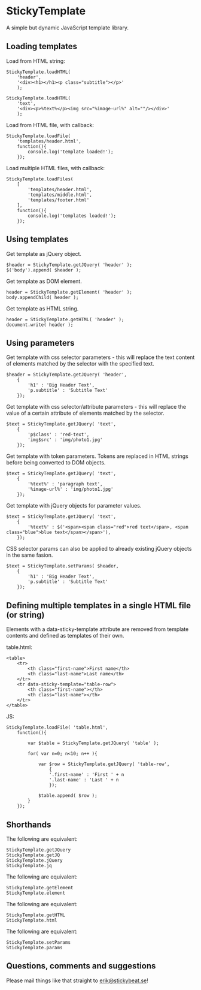 StickyTemplate
==============

A simple but dynamic JavaScript template library.

Loading templates
-----------------

Load from HTML string:

	StickyTemplate.loadHTML( 
		'header', 
		'<div><h1></h1><p class="subtitle"></p>'
		);

	StickyTemplate.loadHTML( 
		'text', 
		'<div><p>%text%</p><img src="%image-url%" alt=""/></div>'
		);

Load from HTML file, with callback:

	StickyTemplate.loadFile( 
		'templates/header.html', 
		function(){
			console.log('template loaded!');
		});

Load multiple HTML files, with callback:

	StickyTemplate.loadFiles(
		[
			'templates/header.html',
			'templates/middle.html',
			'templates/footer.html'
		],
		function(){
			console.log('templates loaded!');
		});

Using templates
---------------

Get template as jQuery object.

	$header = StickyTemplate.getJQuery( 'header' );
	$('body').append( $header );

Get template as DOM element.

	header = StickyTemplate.getElement( 'header' );
	body.appendChild( header );

Get template as HTML string.

	header = StickyTemplate.getHTML( 'header' );
	document.write( header );


Using parameters
----------------

Get template with css selector parameters - this will replace the text content of elements matched by the selector with the specified text.

	$header = StickyTemplate.getJQuery( 'header',
		{
			'h1' : 'Big Header Text',
			'p.subtitle' : 'Subtitle Text'
		});

Get template with css selector/attribute parameters - this will replace the value of a certain attribute of elements matched by the selector.

	$text = StickyTemplate.getJQuery( 'text',
		{
			'p$class' : 'red-text',
			'img$src' : 'img/photo1.jpg'
		});

Get template with token parameters. Tokens are replaced in HTML strings before being converted to DOM objects.

	$text = StickyTemplate.getJQuery( 'text',
		{
			'%text%' : 'paragraph text',
			'%image-url%' : 'img/photo1.jpg'
		});

Get template with jQuery objects for parameter values.

	$text = StickyTemplate.getJQuery( 'text',
		{
			'%text%' : $('<span><span class="red">red text</span>, <span class="blue">blue text</span></span>'),
		});

CSS selector params can also be applied to already existing jQuery objects in the same fasion.

	$text = StickyTemplate.setParams( $header,
		{
			'h1' : 'Big Header Text',
			'p.subtitle' : 'Subtitle Text'
		});



Defining multiple templates in a single HTML file (or string)
-------------------------------------------------------------

Elements with a data-sticky-template attribute are removed from template contents and defined as templates of their own.

table.html:

	<table>
		<tr>
			<th class="first-name">First name</th>
			<th class="last-name">Last name</th>
		</tr>
		<tr data-sticky-template="table-row">
			<th class="first-name"></th>
			<th class="last-name"></th>
		</tr>
	</table>

JS:

	StickyTemplate.loadFile( 'table.html',
		function(){

			var $table = StickyTemplate.getJQuery( 'table' );

			for( var n=0; n<10; n++ ){

				var $row = StickyTemplate.getJQuery( 'table-row', 
					{
					'.first-name' : 'First ' + n 
					'.last-name' : 'Last ' + n 
					});

				$table.append( $row );
			}
		});


Shorthands
----------

The following are equivalent:

	StickyTemplate.getJQuery
	StickyTemplate.getJQ
	StickyTemplate.jQuery
	StickyTemplate.jq
 
The following are equivalent:

	StickyTemplate.getElement
	StickyTemplate.element
 
The following are equivalent:

	StickyTemplate.getHTML
	StickyTemplate.html
 
The following are equivalent:

	StickyTemplate.setParams
	StickyTemplate.params


Questions, comments and suggestions
-----------------------------------

Please mail things like that straight to erik@stickybeat.se!
